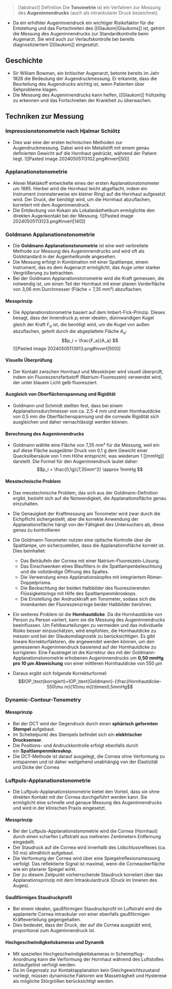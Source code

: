 > [!abstract] Definition
> Die **Tonometrie** ist ein Verfahren zur Messung des **Augeninnendrucks** (auch als intraokularer Druck bezeichnet). 

- Da ein erhöhter Augeninnendruck ein wichtiger Risikofaktor für die Entstehung und das Fortschreiten des [[Glaukom|Glaukoms]] ist, gehört die Messung des Augeninnendrucks zur Standardkontrolle beim Augenarzt. Sie wird auch zur Verlaufskontrolle bei bereits diagnostiziertem [[Glaukom]] eingesetzt.
## Geschichte 
- Sir William Bowman, ein britischer Augenarzt, betonte bereits im Jahr 1826 die Bedeutung der Augendruckmessung. Er erkannte, dass die Beurteilung des Augendrucks wichtig ist, wenn Patienten über Sehprobleme klagen.
- Die Messung des Augeninnendrucks kann helfen, [[Glaukom]] frühzeitig zu erkennen und das Fortschreiten der Krankheit zu überwachen.
## Techniken zur Messung
### Impressionstonometrie nach Hjalmar Schiötz
- Dies war eine der ersten technischen Methoden zur Augendruckmessung. Dabei wird ein Metallstift mit einem genau definierten Gewicht auf die Hornhaut gedrückt, während der Patient liegt.
![[Pasted image 20240505113102.png#invert|50]]
### Applanationstonometrie
- Alexei Maklakoff entwickelte eines der ersten Applanationstonometer um 1885. Hierbei wird die Hornhaut leicht abgeflacht, indem ein Instrument (normalerweise ein kleiner Ring) auf die Hornhaut aufgesetzt wird. Der Druck, der benötigt wird, um die Hornhaut abzuflachen, korreliert mit dem Augeninnendruck.
- Die Entdeckung von Kokain als Lokalanästhetikum ermöglichte den direkten Augenkontakt bei der Messung.
![[Pasted image 20240505113123.png#invert|140]]
### Goldmann Applanationstonometrie
- Die **Goldmann Applanationstonometrie** ist eine weit verbreitete Methode zur Messung des Augeninnendrucks und wird oft als Goldstandard in der Augenheilkunde angesehen.
- Die Messung erfolgt in Kombination mit einer Spaltlampe, einem Instrument, das es dem Augenarzt ermöglicht, das Auge unter starker Vergrößerung zu betrachten.
- Bei der Goldmann Applanationstonometrie wird die Kraft gemessen, die notwendig ist, um einen Teil der Hornhaut mit einer planen Vorderfläche von 3,06 mm Durchmesser (Fläche = 7,35 mm²) abzuflachen.
#### Messprinzip
- Die Applanationstonometrie basiert auf dem Imbert-Fick-Prinzip. Dieses besagt, dass der Innendruck $p_{i}$ einer idealen, dünnwandigen Kugel gleich der Kraft $F_a$ ist, die benötigt wird, um die Kugel von außen abzuflachen, geteilt durch die abgeplattete Fläche $A_a$:$$p_i = \frac{F_a}{A_a} 
$$
![[Pasted image 20240505113913.png#invert|500]]
#### Visuelle Überprüfung
- Der Kontakt zwischen Hornhaut und Messkörper wird visuell überprüft, indem ein Fluoreszenzfarbstoff (Natrium-Fluoreszein) verwendet wird, der unter blauem Licht gelb fluoresziert.
#### Ausgleich von Oberflächenspannung und Rigidität
- Goldmann und Schmidt stellten fest, dass bei einem Applanationsdurchmesser von ca. 2,5-4 mm und einer Hornhautdicke von 0,5 mm die Oberflächenspannung und die corneale Rigidität sich ausgleichen und daher vernachlässigt werden können.
#### Berechnung des Augeninnendrucks
- Goldmann wählte eine Fläche von 7,35 mm² für die Messung, weil ein auf diese Fläche ausgeübter Druck von 0,1 g dem Gewicht einer Quecksilbersäule von 1 mm Höhe entspricht, was wiederum 1 [[mmHg]] darstellt. Die Formel für den Augeninnendruck lautet daher:$$p_i = \frac{0,1g}{7,35mm^2} \approx 1mmHg $$
#### Messtechnische Problem
- Das messtechnische Problem, das sich aus der Goldmann-Definition ergibt, bezieht sich auf die Notwendigkeit, die Applanationsfläche genau einzuhalten. 
- Die Genauigkeit der Kraftmessung am Tonometer wird zwar durch die Eichpflicht sichergestellt, aber die korrekte Anwendung der Applanationsfläche hängt von der Fähigkeit des Untersuchers ab, diese genau zu kontrollieren
- Die Goldmann-Tonometer nutzen eine optische Kontrolle über die Spaltlampe, um sicherzustellen, dass die Applanationsfläche korrekt ist. Dies beinhaltet:
	- Das Beträufeln der Cornea mit einer Natrium-Fluoreszein-Lösung.
	- Das Einschwenken eines Blaufilters in die Spaltlampenbeleuchtung und die vollständige Öffnung des Spaltes.
	- Die Verwendung eines Applanationskopfes mit integriertem Römer-Doppelprisma.
	- Die Beobachtung der beiden Halbbilder des fluoreszierenden Flüssigkeitsrings mit Hilfe des Spaltlampenmikroskops.
	- Die Einstellung der Andruckkraft am Tonometer, sodass sich die Innenkanten der Fluoreszenzringe beider Halbbilder berühren.

- Ein weiteres Problem ist die **Hornhautdicke**. Da die Hornhautdicke von Person zu Person variiert, kann sie die Messung des Augeninnendrucks beeinflussen. Um Fehlbeurteilungen zu vermeiden und das individuelle Risiko besser einzuschätzen, wird empfohlen, die Hornhautdicke zu messen und bei der Glaukomdiagnostik zu berücksichtigen. Es gibt lineare Korrekturfaktoren, die angewendet werden können, um den gemessenen Augeninnendruck basierend auf der Hornhautdicke zu korrigieren. Eine Faustregel ist die Korrektur des mit der Goldmann-Applanationstonometrie erhobenen Augeninnendrucks um **0,50 mmHg pro 10 μm Abweichung** von einer mittleren Hornhautdicke von 550 μm
- Daraus ergibt sich folgende Korrekturformel: $$IOP_\text{korrigiert}=IOP_\text{Goldmann}-(\frac{Hornhautdicke-550\mu m}{10\mu m})\times0,5mmHg$$
### Dynamic-Contour-Tonometry
#### Messprinzip
- Bei der DCT wird der Gegendruck durch einen **sphärisch geformten Stempel** aufgebaut.
- Im Scheitelpunkt des Stempels befindet sich ein **elektrischer Drucksensor**.
- Die Positions- und Andruckkontrolle erfolgt ebenfalls durch ein **Spaltlampenmikroskop**.
- Die DCT-Methode ist darauf ausgelegt, die Cornea ohne Verformung zu entspannen und ist daher weitgehend unabhängig von der Elastizität und Dicke der Cornea
### Luftpuls-Applanationstonometrie
- Die Luftpuls-Applanationstonometrie bietet den Vorteil, dass sie ohne direkten Kontakt mit der Cornea durchgeführt werden kann. Sie ermöglicht eine schnelle und genaue Messung des Augeninnendrucks und wird in der klinischen Praxis eingesetzt.
#### Messprinzip
- Bei der Luftpuls-Applanationstonometrie wird die Cornea (Hornhaut) durch einen scharfen Luftstrahl aus mehreren Zentimetern Entfernung eingedellt.
- Der Staudruck auf die Cornea wird innerhalb des Lidschlussreflexes (ca. 50 ms) allmählich aufgebaut.
- Die Verformung der Cornea wird über eine Spiegelreflexionsmessung verfolgt. Das reflektierte Signal ist maximal, wenn die Corneaoberfläche wie ein planarer Spiegel wirkt.
- Der zu diesem Zeitpunkt vorherrschende Staudruck korreliert über das Applanationsprinzip mit dem Intraokulardruck (Druck im Inneren des Auges).
#### Gaußförmiges Staudruckprofil
- Bei einem idealen, gaußförmigen Staudruckprofil im Luftstrahl wird die applanierte Cornea intraokular von einer ebenfalls gaußförmigen Kräfteverteilung gegengehalten.
- Dies bedeutet, dass der Druck, der auf die Cornea ausgeübt wird, proportional zum Augeninnendruck ist.
#### Hochgeschwindigkeitskameras und Dynamik
- Mit speziellen Hochgeschwindigkeitskameras in Scheimpflug-Anordnung kann die Verformung der Hornhaut während des Luftstoßes zeitaufgelöst verfolgt werden.
- Da im Gegensatz zur Kontaktapplanation kein Gleichgewichtszustand vorliegt, müssen dynamische Faktoren wie Masseträgheit und Hysterese als mögliche Störgrößen berücksichtigt werden.